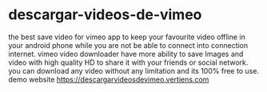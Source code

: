 # descargar-videos-de-vimeo
the best save video for vimeo app to keep your favourite video offline in your android phone while you are not be able to connect into connection internet. vimeo video downloader have more ability to save Images and video with high quality HD to share it with your friends or social network. you can download any video without any limitation and its 100% free to use.
demo website https://descargarvideosdevimeo.vertiens.com
